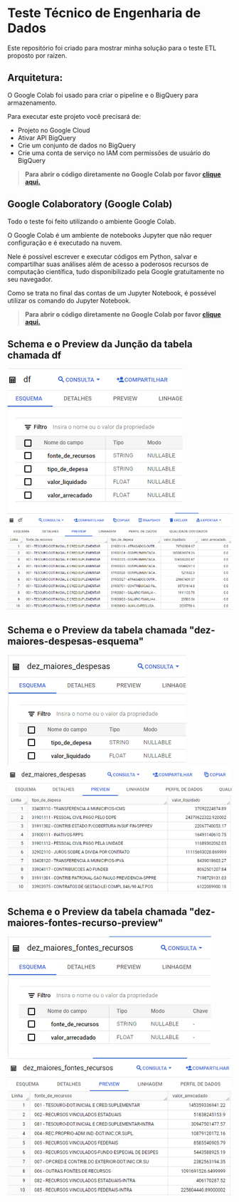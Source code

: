 # Teste Técnico de Engenharia de Dados
Este repositório foi criado para mostrar minha solução para o teste ETL proposto por raizen.

## Arquitetura:
O Google Colab foi usado para criar o pipeline e o BigQuery para armazenamento.


Para executar este projeto você precisará de:
- Projeto no Google Cloud
- Ativar API BigQuery
- Crie um conjunto de dados no BigQuery
- Crie uma conta de serviço no IAM com permissões de usuário do BigQuery


> **Para abrir o código diretamente no Google Colab por favor [clique aqui.](https://colab.research.google.com/drive/1oJCFD1esV1KguaA9yeBez74r1OlS9gYc)**


## Google Colaboratory (Google Colab)
Todo o teste foi feito utilizando o ambiente Google Colab. 

O Google Colab é um ambiente de notebooks Jupyter que não requer configuração e é executado na nuvem. 

Nele é possível escrever e executar códigos em Python, salvar e compartilhar suas análises além de acesso a poderosos recursos de computação científica, tudo disponibilizado pela Google gratuitamente no seu navegador.

Como se trata no final das contas de um Jupyter Notebook, é possével utilizar os comando do Jupyter Notebook.





> **Para abrir o código diretamente no Google Colab por favor [clique aqui.](https://colab.research.google.com/drive/1jQ8l0p3irrfhwJOCRr-5i60SYhdQxZmK)**


## Schema e o Preview da Junção da tabela chamada df

![model](/src/overview-df.png) ![model](/src/preview-df.png)

## Schema e o Preview da  tabela chamada "dez-maiores-despesas-esquema"

![model](/src/dez-maiores-despesas-esquema.png) ![model](/src/dez-maiores-despesas-preview.png)

## Schema e o Preview da  tabela chamada "dez-maiores-fontes-recurso-preview"

![model](/src/dez-maiores-fontes-recurso-esquema.png) ![model](/src/dez-maiores-fontes-recurso-preview.png)